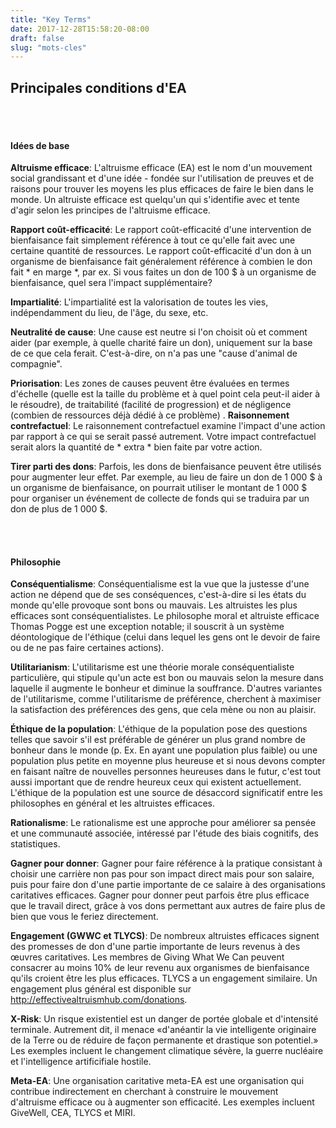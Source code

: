 ```yaml
---
title: "Key Terms"
date: 2017-12-28T15:58:20-08:00
draft: false
slug: "mots-cles"
---
```


## Principales conditions d'EA
<br> <br>

#### Idées de base
**Altruisme efficace**: L'altruisme efficace (EA) est le nom d'un mouvement social grandissant et d'une idée - fondée sur l'utilisation de preuves et de raisons pour trouver les moyens les plus efficaces de faire le bien dans le monde. Un altruiste efficace est quelqu'un qui s'identifie avec et tente d'agir selon les principes de l'altruisme efficace.

**Rapport coût-efficacité**: Le rapport coût-efficacité d'une intervention de bienfaisance fait simplement référence à tout ce qu'elle fait avec une certaine quantité de ressources. Le rapport coût-efficacité d'un don à un organisme de bienfaisance fait généralement référence à combien le don fait * en marge *, par ex. Si vous faites un don de 100 $ à un organisme de bienfaisance, quel sera l'impact supplémentaire?

**Impartialité**: L'impartialité est la valorisation de toutes les vies, indépendamment du lieu, de l'âge, du sexe, etc.

**Neutralité de cause**: Une cause est neutre si l'on choisit où et comment aider (par exemple, à quelle charité faire un don), uniquement sur la base de ce que cela ferait. C'est-à-dire, on n'a pas une "cause d'animal de compagnie".

**Priorisation**: Les zones de causes peuvent être évaluées en termes d'échelle (quelle est la taille du problème et à quel point cela peut-il aider à le résoudre), de traitabilité (facilité de progression) et de négligence (combien de ressources déjà dédié à ce problème)
.
**Raisonnement contrefactuel**: Le raisonnement contrefactuel examine l'impact d'une action par rapport à ce qui se serait passé autrement. Votre impact contrefactuel serait alors la quantité de * extra * bien faite par votre action.

**Tirer parti des dons**: Parfois, les dons de bienfaisance peuvent être utilisés pour augmenter leur effet. Par exemple, au lieu de faire un don de 1 000 $ à un organisme de bienfaisance, on pourrait utiliser le montant de 1 000 $ pour organiser un événement de collecte de fonds qui se traduira par un don de plus de 1 000 $.

<br> <br>

#### Philosophie
**Conséquentialisme**: Conséquentialisme est la vue que la justesse d'une action ne dépend que de ses conséquences, c'est-à-dire si les états du monde qu'elle provoque sont bons ou mauvais. Les altruistes les plus efficaces sont conséquentialistes. Le philosophe moral et altruiste efficace Thomas Pogge est une exception notable; il souscrit à un système déontologique de l'éthique (celui dans lequel les gens ont le devoir de faire ou de ne pas faire certaines actions).

**Utilitarianism**: L'utilitarisme est une théorie morale conséquentialiste particulière, qui stipule qu'un acte est bon ou mauvais selon la mesure dans laquelle il augmente le bonheur et diminue la souffrance. D'autres variantes de l'utilitarisme, comme l'utilitarisme de préférence, cherchent à maximiser la satisfaction des préférences des gens, que cela mène ou non au plaisir.

**Éthique de la population**: L'éthique de la population pose des questions telles que savoir s'il est préférable de générer un plus grand nombre de bonheur dans le monde (p. Ex. En ayant une population plus faible) ou une population plus petite en moyenne plus heureuse et si nous devons compter en faisant naître de nouvelles personnes heureuses dans le futur, c'est tout aussi important que de rendre heureux ceux qui existent actuellement.
L'éthique de la population est une source de désaccord significatif entre les philosophes en général et les altruistes efficaces.

**Rationalisme**: Le rationalisme est une approche pour améliorer sa pensée et une communauté associée, intéressé par l'étude des biais cognitifs, des statistiques.

**Gagner pour donner**: Gagner pour faire référence à la pratique consistant à choisir une carrière non pas pour son impact direct mais pour son salaire, puis pour faire don d'une partie importante de ce salaire à des organisations caritatives efficaces. Gagner pour donner peut parfois être plus efficace que le travail direct, grâce à vos dons permettant aux autres de faire plus de bien que vous le feriez directement.

**Engagement (GWWC et TLYCS)**: De nombreux altruistes efficaces signent des promesses de don d'une partie importante de leurs revenus à des œuvres caritatives. Les membres de Giving What We Can peuvent consacrer au moins 10% de leur revenu aux organismes de bienfaisance qu'ils croient être les plus efficaces. TLYCS a un engagement similaire. Un engagement plus général est disponible sur http://effectivealtruismhub.com/donations.

**X-Risk**: Un risque existentiel est un danger de portée globale et d'intensité terminale. Autrement dit, il menace «d'anéantir la vie intelligente originaire de la Terre ou de réduire de façon permanente et drastique son potentiel.» Les exemples incluent le changement climatique sévère, la guerre nucléaire et l'intelligence artificifiale hostile.

**Meta-EA**: Une organisation caritative meta-EA est une organisation qui contribue indirectement en cherchant à construire le mouvement d'altruisme efficace ou à augmenter son efficacité. Les exemples incluent GiveWell, CEA, TLYCS et MIRI.